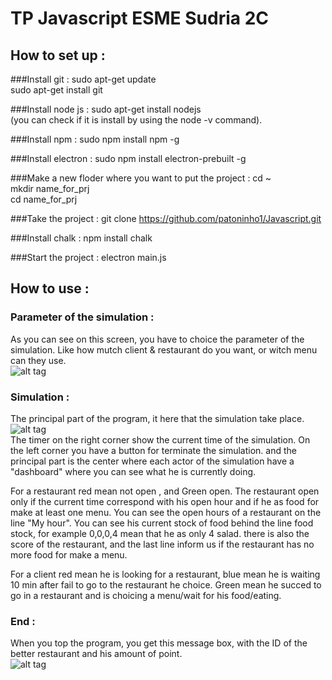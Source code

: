 # TP Javascript ESME Sudria 2C

## How to set up :

###Install git :
sudo apt-get update<br />
sudo apt-get install git<br />

###Install node js :
sudo apt-get install nodejs<br />
(you can check if it is install by using the node -v command).<br />

###Install npm :
sudo npm install npm -g<br />

###Install electron :
sudo npm install electron-prebuilt -g<br />

###Make a new floder where you want to put the project :
cd ~<br />
mkdir name_for_prj<br />
cd name_for_prj<br />

###Take the project :
git clone https://github.com/patoninho1/Javascript.git<br />

###Install chalk :
npm install chalk<br />

###Start the project :
electron main.js<br />


## How to use :

### Parameter of the simulation :
As you can see on this screen, you have to choice the parameter of the simulation.
Like how mutch client & restaurant do you want, or witch menu can they use.
<br />
![alt tag](http://puu.sh/nSdkO/aaeb634b63.png)
<br />
### Simulation :
The principal part of the program, it here that the simulation take place.
<br />
![alt tag](http://puu.sh/nSdpD/0295ca2d15.png)
<br />
The timer on the right corner show the current time of the simulation.
On the left corner you have a button for terminate the simulation.
and the principal part is the center where each actor of the simulation have a "dashboard" where you can see what he is currently doing.

For a restaurant red mean not open , and Green open.
The restaurant open only if the current time correspond with his open hour and if he as food for make at least one menu.
You can see the open hours of a restaurant on the line "My hour".
You can see his current stock of food behind the line food stock, for example 0,0,0,4 mean that he as only 4 salad.
there is also the score of the restaurant, and the last line inform us if the restaurant has no more food for make a menu.

For a client red mean he is looking for a restaurant, blue mean he is waiting 10 min after fail to go to the restaurant he choice.
Green mean he succed to go in a restaurant and is choicing a menu/wait for his food/eating.

### End :

When you top the program, you get this message box, with the ID of the better restaurant and his amount of point.
<br />
![alt tag](http://puu.sh/nSdqn/70e06e8771.png)
<br />
